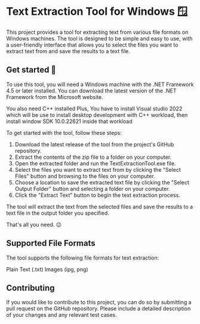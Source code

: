 # Text Extraction Tool for Windows 🪟

This project provides a tool for extracting text from various file formats on Windows machines. The tool is designed to be simple and easy to use, with a user-friendly interface that allows you to select the files you want to extract text from and save the results to a text file.

## Get started 🌾

To use this tool, you will need a Windows machine with the .NET Framework 4.5 or later installed. You can download the latest version of the .NET Framework from the Microsoft website.

You also need C++ installed Plus, You have to install Visual studio 2022 which will be use to install desktop development with C++ workload, then install window SDK 10.0.22621 inside that workload

To get started with the tool, follow these steps:

1. Download the latest release of the tool from the project's GitHub repository.
2. Extract the contents of the zip file to a folder on your computer.
3. Open the extracted folder and run the TextExtractionTool.exe file.
4. Select the files you want to extract text from by clicking the "Select Files" button and browsing to the files on your computer.
5. Choose a location to save the extracted text file by clicking the "Select Output Folder" button and selecting a folder on your computer.
6. Click the "Extract Text" button to begin the text extraction process.

The tool will extract the text from the selected files and save the results to a text file in the output folder you specified.

That's all you need. 😉

## Supported File Formats

The tool supports the following file formats for text extraction:

<!-- Microsoft Word (.doc and .docx)
Microsoft Excel (.xls and .xlsx)
Microsoft PowerPoint (.ppt and .pptx)
Adobe PDF (.pdf) -->

Plain Text (.txt) Images (ipg, png)

## Contributing

If you would like to contribute to this project, you can do so by submitting a pull request on the GitHub repository. Please include a detailed description of your changes and any relevant test cases.

<!-- ### Continuous Integration

- The configured workflow will check the types for each push and PR.
- The configured workflow will check the code style for each push and PR.
- **Automatic tests**
  used [Vitest ![Vitest version](https://img.shields.io/github/package-json/dependency-version/cawa-93/vite-electron-builder/dev/vitest?label=%20&color=yellow)][vitest]
  -- A blazing fast test framework powered by Vite.
  - Unit tests are placed within each package and are ran separately.
  - End-to-end tests are placed in the root [`tests`](tests) directory and use [playwright].

![Workflow graph](https://user-images.githubusercontent.com/1662812/213429323-ef4bcc87-c273-4f2f-b77f-c04cf6dbc36d.png)


### Publishing

- Each time you push changes to the `main` branch, the [`release`](.github/workflows/release.yml) workflow starts, which creates a new draft release. For each next commit will be created and replaced artifacts. That way you will always have draft with latest artifacts, and the release can be published once it is ready.
  - Code signing supported. See [`release` workflow](.github/workflows/release.yml).
  - **Auto-update is supported**. After the release is published, all client applications will download the new version
  and install updates silently.

> **Note**:
> This template **configured only for GitHub public repository**, but electron-builder also supports other update distribution servers. Find more in [electron-builder docs](https://www.electron.build/configuration/publish). -->
